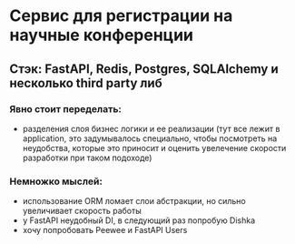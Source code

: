 # Сервис для регистрации на научные конференции

## Стэк: FastAPI, Redis, Postgres, SQLAlchemy и несколько third party либ

### Явно стоит переделать: 
- разделения слоя бизнес логики и ее реализации
(тут все лежит в application, это задумывалось специально, чтобы посмотреть на неудобства, которые это приносит и оценить увелечение скорости разработки при таком подоходе)

### Немножко мыслей: 
- использование ORM ломает слои абстракции, но сильно увеличивает скорость работы
- у FastAPI неудобный DI, в следующий раз попробую Dishka
- хочу попробовать Peewee и FastAPI Users

